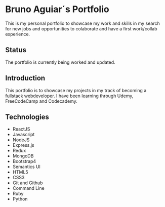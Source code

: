 # Bruno Aguiar´s Portfolio

This is my personal portfolio to showcase my work and skills in my search for new jobs and opportunities to colaborate and have a first work/collab experience.

## Status
The portfolio is currently being worked and updated.

## Introduction

This portfolio is to showcase my projects in my track of becoming a fullstack webdeveloper. I have been learning through Udemy, FreeCodeCamp and Codecademy.

## Technologies

* ReactJS
* Javascript
* NodeJS
* Express.js
* Redux
* MongoDB
* Bootstrap4
* Semantics UI
* HTML5
* CSS3
* Git and Github
* Command Line
* Ruby
* Python
